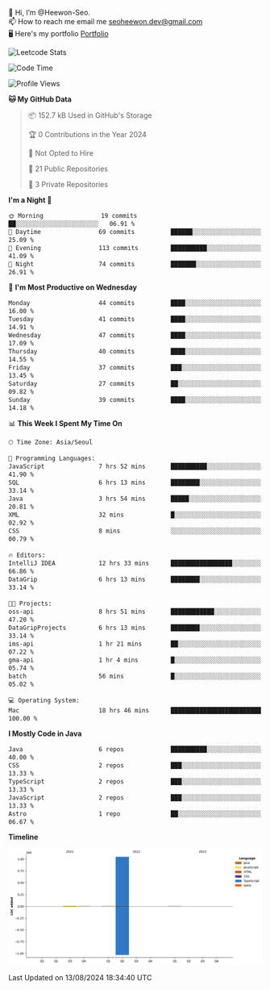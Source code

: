 👋 Hi, I’m @Heewon-Seo.  
📫 How to reach me email me seoheewon.dev@gmail.com   
🖥 Here's my portfolio [Portfolio](https://haileynotes.notion.site/HEEWON-SEO-f98fe97412ee4a6a94fd24fe6832f84c)

![Leetcode Stats](https://leetcode.card.workers.dev/?username=Heewon-Seo)

 <!--START_SECTION:waka-->
![Code Time](http://img.shields.io/badge/Code%20Time-1%2C418%20hrs%203%20mins-blue)

![Profile Views](http://img.shields.io/badge/Profile%20Views-0-blue)

**🐱 My GitHub Data** 

> 📦 152.7 kB Used in GitHub's Storage 
 > 
> 🏆 0 Contributions in the Year 2024
 > 
> 🚫 Not Opted to Hire
 > 
> 📜 21 Public Repositories 
 > 
> 🔑 3 Private Repositories 
 > 
**I'm a Night 🦉** 

```text
🌞 Morning                19 commits          ██░░░░░░░░░░░░░░░░░░░░░░░   06.91 % 
🌆 Daytime                69 commits          ██████░░░░░░░░░░░░░░░░░░░   25.09 % 
🌃 Evening                113 commits         ██████████░░░░░░░░░░░░░░░   41.09 % 
🌙 Night                  74 commits          ███████░░░░░░░░░░░░░░░░░░   26.91 % 
```
📅 **I'm Most Productive on Wednesday** 

```text
Monday                   44 commits          ████░░░░░░░░░░░░░░░░░░░░░   16.00 % 
Tuesday                  41 commits          ████░░░░░░░░░░░░░░░░░░░░░   14.91 % 
Wednesday                47 commits          ████░░░░░░░░░░░░░░░░░░░░░   17.09 % 
Thursday                 40 commits          ████░░░░░░░░░░░░░░░░░░░░░   14.55 % 
Friday                   37 commits          ███░░░░░░░░░░░░░░░░░░░░░░   13.45 % 
Saturday                 27 commits          ██░░░░░░░░░░░░░░░░░░░░░░░   09.82 % 
Sunday                   39 commits          ████░░░░░░░░░░░░░░░░░░░░░   14.18 % 
```


📊 **This Week I Spent My Time On** 

```text
🕑︎ Time Zone: Asia/Seoul

💬 Programming Languages: 
JavaScript               7 hrs 52 mins       ██████████░░░░░░░░░░░░░░░   41.90 % 
SQL                      6 hrs 13 mins       ████████░░░░░░░░░░░░░░░░░   33.14 % 
Java                     3 hrs 54 mins       █████░░░░░░░░░░░░░░░░░░░░   20.81 % 
XML                      32 mins             █░░░░░░░░░░░░░░░░░░░░░░░░   02.92 % 
CSS                      8 mins              ░░░░░░░░░░░░░░░░░░░░░░░░░   00.79 % 

🔥 Editors: 
IntelliJ IDEA            12 hrs 33 mins      █████████████████░░░░░░░░   66.86 % 
DataGrip                 6 hrs 13 mins       ████████░░░░░░░░░░░░░░░░░   33.14 % 

🐱‍💻 Projects: 
oss-api                  8 hrs 51 mins       ████████████░░░░░░░░░░░░░   47.20 % 
DataGripProjects         6 hrs 13 mins       ████████░░░░░░░░░░░░░░░░░   33.14 % 
ims-api                  1 hr 21 mins        ██░░░░░░░░░░░░░░░░░░░░░░░   07.22 % 
gma-api                  1 hr 4 mins         █░░░░░░░░░░░░░░░░░░░░░░░░   05.74 % 
batch                    56 mins             █░░░░░░░░░░░░░░░░░░░░░░░░   05.02 % 

💻 Operating System: 
Mac                      18 hrs 46 mins      █████████████████████████   100.00 % 
```

**I Mostly Code in Java** 

```text
Java                     6 repos             ██████████░░░░░░░░░░░░░░░   40.00 % 
CSS                      2 repos             ███░░░░░░░░░░░░░░░░░░░░░░   13.33 % 
TypeScript               2 repos             ███░░░░░░░░░░░░░░░░░░░░░░   13.33 % 
JavaScript               2 repos             ███░░░░░░░░░░░░░░░░░░░░░░   13.33 % 
Astro                    1 repo              ██░░░░░░░░░░░░░░░░░░░░░░░   06.67 % 
```



**Timeline**

![Lines of Code chart](https://raw.githubusercontent.com/Heewon-Seo/Heewon-Seo/main/assets/bar_graph.png)


 Last Updated on 13/08/2024 18:34:40 UTC
<!--END_SECTION:waka-->

